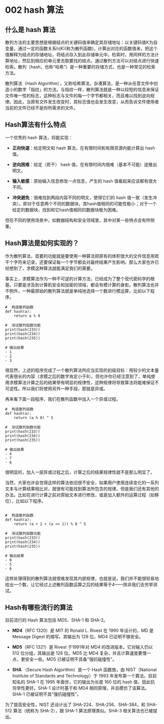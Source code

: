 # 002 hash 算法

## 什么是 hash 算法

散列方法的主要思想是根据结点的关键码值来确定其存储地址：以关键码值K为自变量，通过一定的函数关系h(K)(称为散列函数)，计算出对应的函数值来，把这个值解释为结点的存储地址，将结点存入到此存储单元中。检索时，用同样的方法计算地址，然后到相应的单元里去取要找的结点。通过散列方法可以对结点进行快速检索。散列（hash，也称“哈希”）是一种重要的存储方式，也是一种常见的检索方法。

散列算法（Hash Algorithm），又称哈希算法，杂凑算法，是一种从任意文件中创造小的数字「指纹」的方法。与指纹一样，散列算法就是一种以较短的信息来保证文件唯一性的标志，这种标志与文件的每一个字节都相关，而且难以找到逆向规律。因此，当原有文件发生改变时，其标志值也会发生改变，从而告诉文件使用者当前的文件已经不是你所需求的文件。

## Hash算法有什么特点

一个优秀的 hash 算法，将能实现：

* **正向快速**：给定明文和 hash 算法，在有限时间和有限资源内能计算出 hash 值。

* **逆向困难**：给定（若干） hash 值，在有限时间内很难（基本不可能）逆推出明文。

* **输入敏感**：原始输入信息修改一点信息，产生的 hash 值看起来应该都有很大不同。

* **冲突避免**：很难找到两段内容不同的明文，使得它们的 hash 值一致（发生冲突）。即对于任意两个不同的数据块，其hash值相同的可能性极小；对于一个给定的数据块，找到和它hash值相同的数据块极为困难。

但在不同的使用场景中，如数据结构和安全领域里，其中对某一些特点会有所侧重。

## Hash算法是如何实现的？


作为散列算法，首要的功能就是要使用一种算法把原有的体积很大的文件信息用若干个字符来记录，还要保证每一个字节都会对最终结果产生影响。那么大家也许已经想到了，求模这种算法就能满足我们的需要。

事实上，求模算法作为一种不可逆的计算方法，已经成为了整个现代密码学的根基。只要是涉及到计算机安全和加密的领域，都会有模计算的身影。散列算法也并不例外，一种最原始的散列算法就是单纯地选择一个数进行模运算，比如以下程序。

```
#  构造散列函数
def hash(a):
    return a % 8

#  测试散列函数功能
print(hash(233))
print(hash(234))
print(hash(235))

# 输出结果
- 1
- 2
- 3
```

很显然，上述的程序完成了一个散列算法所应当实现的初级目标：用较少的文本量代表很长的内容（求模之后的数字肯定小于8）。但也许你已经注意到了，单纯使用求模算法计算之后的结果带有明显的规律性，这种规律将导致算法将能难保证不可逆性。所以我们将使用另外一种手段，那就是异或。

再来看下面一段程序，我们在散列函数中加入一个异或过程。

```
#  构造散列函数
def hash(a):
    return (a % 8) ^ 5

#  测试散列函数功能
print(hash(233))
print(hash(234))
print(hash(235))

# 输出结果
- 4
- 7
- 6
```
很明显的，加入一层异或过程之后，计算之后的结果规律性就不是那么明显了。

当然，大家也许会觉得这样的算法依旧很不安全，如果用户使用连续变化的一系列文本与计算结果相比对，就很有可能找到算法所包含的规律。但是我们还有其他的办法。比如在进行计算之前对原始文本进行修改，或是加入额外的运算过程（如移位），比如以下程序。

```

#  构造散列函数
def hash(a):
    return (a + 2 + (a << 1)) % 8 ^ 5

#  测试散列函数功能
print(hash(233))
print(hash(234))
print(hash(235))

# 输出结果
- 0
- 5
- 6
```
这样处理得到的散列算法就很难发现其内部规律，也就是说，我们并不能很轻易地给出一个数，让它经过上述散列函数运算之后的结果等于4——除非我们去穷举测试。

## Hash有哪些流行的算法
目前流行的 Hash 算法包括 MD5、SHA-1 和 SHA-2。

* **MD4**（RFC 1320）是 MIT 的 Ronald L. Rivest 在 1990 年设计的，MD 是 Message Digest 的缩写。其输出为 128 位。MD4 已证明不够安全。

* **MD5**（RFC 1321）是 Rivest 于1991年对 MD4 的改进版本。它对输入仍以 512 位分组，其输出是 128 位。MD5 比 MD4 复杂，并且计算速度要慢一点，更安全一些。MD5 已被证明不具备"强抗碰撞性"。

* **SHA** （Secure Hash Algorithm）是一个 Hash 函数族，由 NIST（National Institute of Standards and Technology）于 1993 年发布第一个算法。目前知名的 SHA-1 在 1995 年面世，它的输出为长度 160 位的 hash 值，因此抗穷举性更好。SHA-1 设计时基于和 MD4 相同原理，并且模仿了该算法。SHA-1 已被证明不具"强抗碰撞性"。

为了提高安全性，NIST 还设计出了 SHA-224、SHA-256、SHA-384，和 SHA-512 算法（统称为 SHA-2），跟 SHA-1 算法原理类似。SHA-3 相关算法也已被提出。

